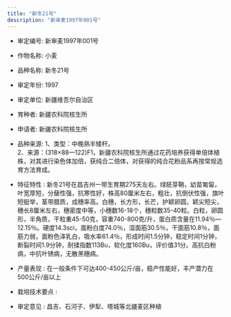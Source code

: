 ```yaml
---
title: "新冬21号"
description: "新审麦1997年001号"
---
```

* 审定编号:  新审麦1997年001号

*  作物名称:  小麦

*  品种名称:  新冬21号

*  审定年份:  1997

*  审定单位:  新疆维吾尔自治区

* 育种者:  新疆农科院核生所

*  申请者:  新疆农科院核生所

*  品种来源:  1、类型：中晚熟半矮秆。    
2、来源：(318×88—122)F1，新疆农科院核生所通过花药培养获得单倍体植株，对其进行染色体加倍，获纯合二倍体，对获得的纯合花粉品系再按常规选育方法育成。

*  特征特性 : 
新冬21号在昌吉州一带生育期275天左右。绿胚芽鞘，幼苗匍匐，叶宽厚短，分蘖性强，抗寒性好，株高80厘米左右，粗壮，抗倒伏性强，旗叶短挺举，茎带腊质，成穗率高。白穗，长方形，长芒，护颖卵圆，颖尖短尖，穗长8厘米左右，穗密度中等，小穗数16-18个，穗粒数35-40粒。白粒，卵圆形，半角质，干粒重45-50克，容重740-800克/升，蛋白质含量在11.94％—12.15％。硬度14.3sci，面粉白度74.0％，湿面筋30.5％，干面筋10.8％，面筋力弱，面粉色泽乳白，吸水率61.4％，形成时间1.5分钟，稳定时间1分钟，断裂时间1.9分钟，耐揉指数113Bu，软化度160Bu，评价值31分。高抗白粉病，中抗叶锈病，无散黑穗病。
 
*  产量表现 : 
在一般条件下可达400-450公斤/亩，稳产性能好，丰产潜力在500公斤/亩以上

*  栽培技术要点 : 


*  审定意见 : 
昌吉、石河子、伊犁、塔城等北疆麦区种植
